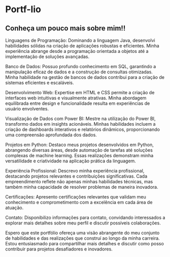 # Portf-lio
Conheça um pouco mais sobre mim!!
-------------------------------------------------------------------
Linguagens de Programação:
Dominando a linguagem Java, desenvolvi habilidades sólidas na criação de aplicações robustas e eficientes. Minha experiência abrange desde a programação orientada a objetos até a implementação de soluções avançadas.

Banco de Dados:
Possuo profundo conhecimento em SQL, garantindo a manipulação eficaz de dados e a construção de consultas otimizadas. Minha habilidade na gestão de bancos de dados contribui para a criação de sistemas eficientes e escaláveis.

Desenvolvimento Web:
Expertise em HTML e CSS permite a criação de interfaces web intuitivas e visualmente atrativas. Minha abordagem equilibrada entre design e funcionalidade resulta em experiências de usuário envolventes.

Visualização de Dados com Power BI:
Mestre na utilização do Power BI, transformo dados em insights acionáveis. Minhas habilidades incluem a criação de dashboards interativos e relatórios dinâmicos, proporcionando uma compreensão aprofundada dos dados.

Projetos em Python:
Destaco meus projetos desenvolvidos em Python, abrangendo diversas áreas, desde automação de tarefas até soluções complexas de machine learning. Essas realizações demonstram minha versatilidade e criatividade na aplicação prática da linguagem.

Experiência Profissional:
Descrevo minha experiência profissional, destacando projetos relevantes e contribuições significativas. Cada empreendimento reflete não apenas minhas habilidades técnicas, mas também minha capacidade de resolver problemas de maneira inovadora.

Certificações:
Apresento certificações relevantes que validam meu conhecimento e comprometimento com a excelência em cada área de atuação.

Contato:
Disponibilizo informações para contato, convidando interessados a explorar mais detalhes sobre meu perfil e discutir possíveis colaborações.

Espero que este portfólio ofereça uma visão abrangente do meu conjunto de habilidades e das realizações que construí ao longo da minha carreira. Estou entusiasmado para compartilhar mais detalhes e discutir como posso contribuir para projetos desafiadores e inovadores.
